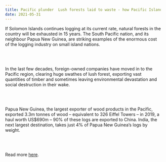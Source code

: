 ```yaml
---
title: Pacific plunder  Lush forests laid to waste - how Pacific Islands got hooked on logging
date: 2021-05-31
---
```


<p>If Solomon Islands continues logging at its current rate, natural forests in the country will be exhausted in 15 years. The South Pacific nation, and its neighbour Papua New Guinea, are striking examples of the enormous cost of the logging industry on small island nations.</p><br><br>

<p>In the last few decades, foreign-owned companies have moved in to the Pacific region, clearing huge swathes of lush forest, exporting vast quantities of timber and sometimes leaving environmental devastation and social destruction in their wake.</p><br><br>

<p>Papua New Guinea, the largest exporter of wood products in the Pacific, exported 3.3m tonnes of wood – equivalent to 326 Eiffel Towers – in 2019, a haul worth US$690m – 90% of these logs are exported to China. India, the next largest destination, takes just 4% of Papua New Guinea’s logs by weight.</p><br><br>

<p>Read more <a href="https://www.theguardian.com/world/2021/jun/01/lush-forests-laid-to-waste-how-pacific-islands-got-hooked-on-logging">here</a>.</p>